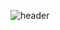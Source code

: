 ![header](https://capsule-render.vercel.app/api?type=waving&color=C6BBB7&height=300&section=header&text=Jinwoo%20Ha&fontSize=90)
